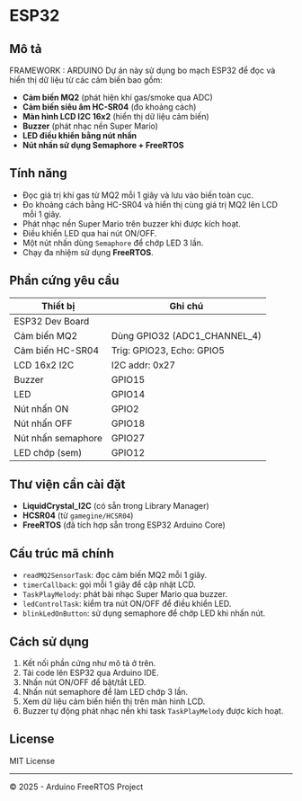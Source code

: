 # ESP32
## Mô tả
FRAMEWORK : ARDUINO 
Dự án này sử dụng bo mạch ESP32 để đọc và hiển thị dữ liệu từ các cảm biến bao gồm:

- **Cảm biến MQ2** (phát hiện khí gas/smoke qua ADC)
- **Cảm biến siêu âm HC-SR04** (đo khoảng cách)
- **Màn hình LCD I2C 16x2** (hiển thị dữ liệu cảm biến)
- **Buzzer** (phát nhạc nền Super Mario)
- **LED điều khiển bằng nút nhấn**
- **Nút nhấn sử dụng Semaphore + FreeRTOS**

## Tính năng

- Đọc giá trị khí gas từ MQ2 mỗi 1 giây và lưu vào biến toàn cục.
- Đo khoảng cách bằng HC-SR04 và hiển thị cùng giá trị MQ2 lên LCD mỗi 1 giây.
- Phát nhạc nền Super Mario trên buzzer khi được kích hoạt.
- Điều khiển LED qua hai nút ON/OFF.
- Một nút nhấn dùng `Semaphore` để chớp LED 3 lần.
- Chạy đa nhiệm sử dụng **FreeRTOS**.

## Phần cứng yêu cầu

| Thiết bị            | Ghi chú            |
|--------------------|--------------------|
| ESP32 Dev Board     |                    |
| Cảm biến MQ2       | Dùng GPIO32 (ADC1_CHANNEL_4) |
| Cảm biến HC-SR04   | Trig: GPIO23, Echo: GPIO5 |
| LCD 16x2 I2C       | I2C addr: 0x27     |
| Buzzer             | GPIO15             |
| LED                | GPIO14             |
| Nút nhấn ON        | GPIO2              |
| Nút nhấn OFF       | GPIO18             |
| Nút nhấn semaphore | GPIO27             |
| LED chớp (sem)     | GPIO12             |

## Thư viện cần cài đặt

- **LiquidCrystal_I2C** (có sẵn trong Library Manager)
- **HCSR04** (từ `gamegine/HCSR04`)
- **FreeRTOS** (đã tích hợp sẵn trong ESP32 Arduino Core)

## Cấu trúc mã chính

- `readMQ2SensorTask`: đọc cảm biến MQ2 mỗi 1 giây.
- `timerCallback`: gọi mỗi 1 giây để cập nhật LCD.
- `TaskPlayMelody`: phát bài nhạc Super Mario qua buzzer.
- `ledControlTask`: kiểm tra nút ON/OFF để điều khiển LED.
- `blinkLedOnButton`: sử dụng semaphore để chớp LED khi nhấn nút.

## Cách sử dụng

1. Kết nối phần cứng như mô tả ở trên.
2. Tải code lên ESP32 qua Arduino IDE.
3. Nhấn nút ON/OFF để bật/tắt LED.
4. Nhấn nút semaphore để làm LED chớp 3 lần.
5. Xem dữ liệu cảm biến hiển thị trên màn hình LCD.
6. Buzzer tự động phát nhạc nền khi task `TaskPlayMelody` được kích hoạt.

## License

MIT License

---

© 2025 - Arduino FreeRTOS Project
